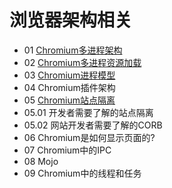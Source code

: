 # 浏览器架构相关


- 01 [Chromium多进程架构](https://github.com/DuLinRain/chrome-note/blob/master/Chromium%E5%A4%9A%E8%BF%9B%E7%A8%8B%E6%9E%B6%E6%9E%84.MD)
- 02 [Chromium多进程资源加载](https://github.com/DuLinRain/chrome-note/blob/master/Chromium%E5%A4%9A%E8%BF%9B%E7%A8%8B%E8%B5%84%E6%BA%90%E5%8A%A0%E8%BD%BD.MD)
- 03 [Chromium进程模型](https://github.com/DuLinRain/chrome-note/blob/master/Chromium%E8%BF%9B%E7%A8%8B%E6%A8%A1%E5%9E%8B.MD)
- 04 Chromium插件架构
- 05 [Chromium站点隔离](https://github.com/DuLinRain/chrome-note/blob/master/Chromium%E7%AB%99%E7%82%B9%E9%9A%94%E7%A6%BB.MD)
- 05.01 开发者需要了解的站点隔离
- 05.02 网站开发者需要了解的CORB
- 06 Chromium是如何显示页面的?
- 07 Chromium中的IPC
- 08 Mojo
- 09 Chromium中的线程和任务

